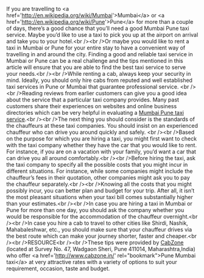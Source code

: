 If you are travelling to \<a
href='<http://en.wikipedia.org/wiki/Mumbai>'\>Mumbai\</a\> or \<a
href='<http://en.wikipedia.org/wiki/Pune>'\>Pune\</a\> for more than a
couple of days, there’s a good chance that you’ll need a good Mumbai
Pune taxi service. Maybe you’d like to use a taxi to pick you up at the
airport on arrival and take you to your hotel.\<br /\>\<br /\>Or maybe
you would like to rent a taxi in Mumbai or Pune for your entire stay to
have a convenient way of travelling in and around the city. Finding a
good and reliable taxi service in Mumbai or Pune can be a real challenge
and the tips mentioned in this article will ensure that you are able to
find the best taxi service to serve your needs.\<br /\>\<br /\>While
renting a cab, always keep your security in mind. Ideally, you should
only hire cabs from reputed and well established taxi services in Pune
or Mumbai that guarantee professional service. \<br /\>\<br /\>Reading
reviews from earlier customers can give you a good idea about the
service that a particular taxi company provides. Many past customers
share their experiences on websites and online business directories
which can be very helpful in evaluating a [Mumbai Pune taxi
service](http://www.cabzone.in/"%20rel="bookmark).\<br /\>\<br /\>The
next thing you should consider is the standards of the chauffeurs at
these taxi companies. You should insist on an experienced chauffeur who
can drive you around quickly and safely. \<br /\>\<br /\>Based on the
purpose for which you are hiring a taxi, you might first want to check
with the taxi company whether they have the car that you would like to
rent. For instance, if you are on a vacation with your family, you’d
want a car that can drive you all around comfortably.\<br /\>\<br
/\>Before hiring the taxi, ask the taxi company to specify all the
possible costs that you might incur in different situations. For
instance, while some companies might include the chauffeur’s fees in
their quotation, other companies might ask you to pay the chauffeur
separately.\<br /\>\<br /\>Knowing all the costs that you might possibly
incur, you can better plan and budget for your trip. After all, it isn’t
the most pleasant situations when your taxi bill comes substantially
higher than your estimates.\<br /\>\<br /\>In case you are hiring a taxi
in Mumbai or Pune for more than one day, you should ask the company
whether you would be responsible for the accommodation of the chauffeur
overnight.\<br /\>\<br /\>In case you hire a cab to travel to other
cities like Shirdi, Nashik, Mahabaleshwar, etc., you should make sure
that your chauffeur drives via the best route which can make your
journey shorter, faster and cheaper.\<br /\>\<br /\>RESOURCE\<br /\>\<br
/\>These tips were provided by
[CabZone](http://www.cabzone.in/index.php"%20rel="bookmark) (located at
Survey No. 47, Wadgaon Sheri, Pune 411014, Maharashtra,India) who offer
\<a href='<http://www.cabzone.in/>' rel="bookmark"\>Pune Mumbai
taxi\</a\> at very attractive rates with a variety of options to suit
your requirement, occasion, taste and budget.
